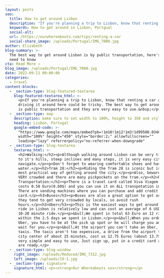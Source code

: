 ```yaml
---
layout: posts
seo:
  title: How to get around Lisbon
  description: "If you're planning a trip to Lisbon, know that renting a car and driving it around here could be tricky. The best way to get around Lisbon is public transportation and they are very easy to use.\_"
  keywords: How to get around in Lisbon, Portgual
  social-alt:
  url: /https://ourwhereabouts.com/tips/renting-a-car
  social-share_image: /uploads/Portugal/IMG_7000.jpg
author: Elizabeth
blog-summary: >-
  The best way to get around Lisbon is by public transportation, here's all you
  need to know
cta: Read More →
blog_image: /uploads/Portugal/IMG_7000.jpg
date: 2022-09-11 00:00:00
categories:
  - travel
content-blocks:
  - _section-type: blog-featured-textarea
    blog-featured-textarea_html: >-
      <p>If you're planning a trip to Lisbon, know that renting a car and
      driving it around here could be tricky. The best way to get around Lisbon
      is public transportation and they are very easy to use.&nbsp;</p>
  - _section-type: map
    description: make sure to set width to 100%, height to 350 and style to border 2
    heading: Lisbon, Portugal
    google-embed-code: >-
      "https://www.google.com/maps/embed?pb=!1m18!1m12!1m3!1d99580.03468320023!2d-9.230243628016646!3d38.74360570345465!2m3!1f0!2f0!3f0!3m2!1i1024!2i768!4f13.1!3m3!1m2!1s0xd19331a61e4f33b%3A0x400ebbde49036d0!2sLisbon%2C%20Portugal!5e0!3m2!1sen!2sil!4v1662530117770!5m2!1sen!2sil"
      width="100%" height="450" style="border:2;" allowfullscreen=""
      loading="lazy" referrerpolicy="no-referrer-when-downgrade"
  - _section-type: blog-textarea
    textarea_html: >-
      <h2>Walking:</h2><p>Although walking around Lisbon can be very tiring due
      to it's hills, steep inclines and many steps, it is very easy city to
      navigate.</p><p>Don't forget to wearing comfortable shoes and have
      water.</p><h2>Tram 28:</h2><p>Riding the Tram 28 is iconic but isn't the
      most practical way of getting around the city.</p><p>Also, beware, it gets
      VERY crowded and there are many pickpockets on the tram.</p><h2>Public
      Transportation:</h2><p>There is a travel card called Viva Viagem that
      costs 0.50 Euro(0.60$) and you can use it on ALL transpotation in Lisbon.
      There are vending machines where you can purchase and add credit to the
      card.</p><h3>Buses</h3><p>Buses are also a great option to get around but
      they tend to get very croswded by locals, so avoid rush
      hours.</p><h3>Uber</h3><p>This is the easiest ways to get around. An Uber
      ride in Lisbon is relatively low and can cost an average of 6 USD for a
      10-20 minute ride.</p><p>&bull;We spent in total 63 Euro on 12 rides
      within the 2.5 days we spent in Lisbon.</p><p>&bull;When you order an
      Uber, you have to be at the pick up spot or he will charge you and not
      wait for you.</p><p>&bull;At the airport you can't take an Uber, only
      taxis. The taxis aren't too expensive, a drive from the airport to the
      city center of about 25 minutes, cost us 12.75 Euros (about 13.7$). UBER,
      very simple and easy to use, Just sign up, put in a credit card and you
      are ready.</p>
  - _section-type: blog-window
    right_image: /uploads/Reduced/IMG_7312.jpg
    left_image: /uploads/19-1.jpg
  - _section-type: signature
    signature_html: <p><strong>Our Whereabouts xxx</strong></p>
---
```

